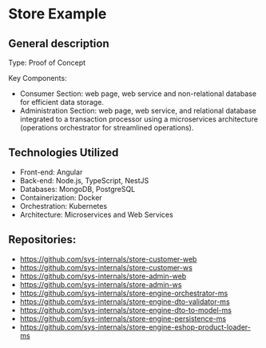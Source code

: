 # Store Example

## General description
Type: Proof of Concept

Key Components:
- Consumer Section: web page, web service and non-relational database for efficient data storage.
- Administration Section: web page, web service, and relational database integrated to a transaction processor using a microservices architecture (operations orchestrator for streamlined operations).

## Technologies Utilized
- Front-end: Angular
- Back-end: Node.js, TypeScript, NestJS
- Databases: MongoDB, PostgreSQL
- Containerization: Docker
- Orchestration: Kubernetes
- Architecture: Microservices and Web Services

## Repositories:

- https://github.com/sys-internals/store-customer-web
- https://github.com/sys-internals/store-customer-ws
- https://github.com/sys-internals/store-admin-web
- https://github.com/sys-internals/store-admin-ws
- https://github.com/sys-internals/store-engine-orchestrator-ms
- https://github.com/sys-internals/store-engine-dto-validator-ms
- https://github.com/sys-internals/store-engine-dto-to-model-ms
- https://github.com/sys-internals/store-engine-persistence-ms
- https://github.com/sys-internals/store-engine-eshop-product-loader-ms
